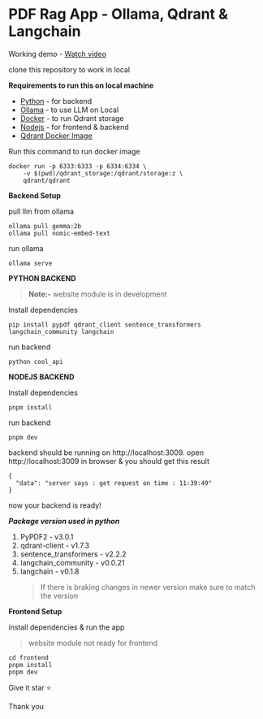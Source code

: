 # PDF Rag App - Ollama, Qdrant & Langchain

Working demo - [Watch video](https://youtu.be/hb-dm6MIW6M)

clone this repository to work in local

**Requirements to run this on local machine**

- [Python](https://www.python.org/downloads/) - for backend
- [Ollama](https://ollama.com/) - to use LLM on Local
- [Docker](https://www.docker.com/products/docker-desktop/) - to run Qdrant storage
- [Nodejs](https://nodejs.org/en/download) - for frontend & backend
- [Qdrant Docker Image](https://qdrant.tech/documentation/quick-start/)

Run this command to run docker image

```
docker run -p 6333:6333 -p 6334:6334 \
    -v $(pwd)/qdrant_storage:/qdrant/storage:z \
    qdrant/qdrant
```

**Backend Setup**

pull llm from ollama

    ollama pull gemma:2b
    ollama pull nomic-embed-text

run ollama

    ollama serve

**PYTHON BACKEND**

>**Note:-** website module is in development

Install dependencies

    pip install pypdf qdrant_client sentence_transformers langchain_community langchain

run backend

    python cool_api

**NODEJS BACKEND**

Install dependencies

    pnpm install

run backend

    pnpm dev



backend should be running on http://localhost:3009.
open http://localhost:3009 in browser & you should get this result

    {
      "data": "server says : get request on time : 11:39:49"
    }

now your backend is ready!

**_Package version used in python_**

1. PyPDF2 - v3.0.1
2. qdrant-client - v1.7.3
3. sentence_transformers - v2.2.2
4. langchain_community - v0.0.21
5. langchain - v0.1.8
   > If there is braking changes in newer version make sure to match the version

**Frontend Setup**

install dependencies & run the app

>website module not ready for frontend

    cd frontend
    pnpm install
    pnpm dev

Give it star ⭐️

Thank you
